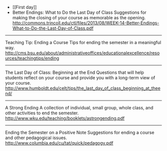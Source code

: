 - [[First day]]
- Better Endings: What to Do the Last Day of Class
  Suggestions for making the closing of your course as memorable as the opening.
  http://commons.trincoll.edu/ctl/files/2013/08/WEEK-14-Better-Endings-What-to-Do-the-Last-Day-of-Class.pdf
- - - - - - - - - - - - - - - - - - - - - - - - - - - -
  Teaching Tip: Ending a Course
  Tips for ending the semester in a meaningful way.
  http://cms.bsu.edu/about/administrativeoffices/educationalexcellence/resources/teachingtips/ending
- - - - - - - - - - - - - - - - - - - - - - - - - - - -
  The Last Day of Class: Beginning at the End
  Questions that will help students reflect on your course and provide you with a long-term view of your course.
  http://www.humboldt.edu/celt/tips/the_last_day_of_class_beginning_at_theend/
- - - - - - - - - - - - - - - - - - - - - - - - - - - -
  A Strong Ending
  A collection of individual, small group, whole class, and other activities to end the semester.
  http://www.wku.edu/teaching/booklets/astrongending.pdf
- - - - - - - - - - - - - - - - - - - - - - - - - - - -
  Ending the Semester on a Positive Note
  Suggestions for ending a course and other pedagogical issues.
  http://www.columbia.edu/cu/tat/quick/pedagogy.pdf